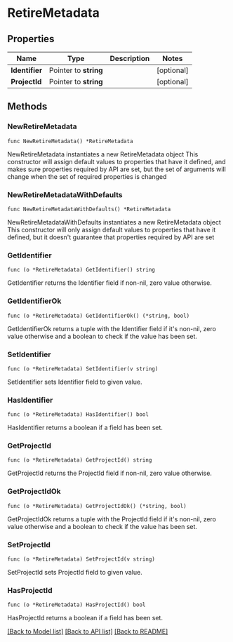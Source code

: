 # RetireMetadata

## Properties

Name | Type | Description | Notes
------------ | ------------- | ------------- | -------------
**Identifier** | Pointer to **string** |  | [optional] 
**ProjectId** | Pointer to **string** |  | [optional] 

## Methods

### NewRetireMetadata

`func NewRetireMetadata() *RetireMetadata`

NewRetireMetadata instantiates a new RetireMetadata object
This constructor will assign default values to properties that have it defined,
and makes sure properties required by API are set, but the set of arguments
will change when the set of required properties is changed

### NewRetireMetadataWithDefaults

`func NewRetireMetadataWithDefaults() *RetireMetadata`

NewRetireMetadataWithDefaults instantiates a new RetireMetadata object
This constructor will only assign default values to properties that have it defined,
but it doesn't guarantee that properties required by API are set

### GetIdentifier

`func (o *RetireMetadata) GetIdentifier() string`

GetIdentifier returns the Identifier field if non-nil, zero value otherwise.

### GetIdentifierOk

`func (o *RetireMetadata) GetIdentifierOk() (*string, bool)`

GetIdentifierOk returns a tuple with the Identifier field if it's non-nil, zero value otherwise
and a boolean to check if the value has been set.

### SetIdentifier

`func (o *RetireMetadata) SetIdentifier(v string)`

SetIdentifier sets Identifier field to given value.

### HasIdentifier

`func (o *RetireMetadata) HasIdentifier() bool`

HasIdentifier returns a boolean if a field has been set.

### GetProjectId

`func (o *RetireMetadata) GetProjectId() string`

GetProjectId returns the ProjectId field if non-nil, zero value otherwise.

### GetProjectIdOk

`func (o *RetireMetadata) GetProjectIdOk() (*string, bool)`

GetProjectIdOk returns a tuple with the ProjectId field if it's non-nil, zero value otherwise
and a boolean to check if the value has been set.

### SetProjectId

`func (o *RetireMetadata) SetProjectId(v string)`

SetProjectId sets ProjectId field to given value.

### HasProjectId

`func (o *RetireMetadata) HasProjectId() bool`

HasProjectId returns a boolean if a field has been set.


[[Back to Model list]](../README.md#documentation-for-models) [[Back to API list]](../README.md#documentation-for-api-endpoints) [[Back to README]](../README.md)



